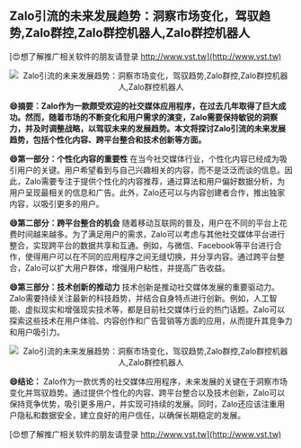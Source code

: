 ## **Zalo引流的未来发展趋势：洞察市场变化，驾驭趋势,Zalo群控,Zalo群控机器人,Zalo群控机器人**

[😍想了解推广相关软件的朋友请登录 http://www.vst.tw](http://www.vst.tw)

 <center><img src="https://vst.tw/MP4/tuiguang/png/4.png" alt="Zalo引流的未来发展趋势：洞察市场变化，驾驭趋势,Zalo群控,Zalo群控机器人,Zalo群控机器人"></center>

**😄摘要：Zalo作为一款颇受欢迎的社交媒体应用程序，在过去几年取得了巨大成功。然而，随着市场的不断变化和用户需求的演变，Zalo需要保持敏锐的洞察力，并及时调整战略，以驾驭未来的发展趋势。本文将探讨Zalo引流的未来发展趋势，包括个性化内容、跨平台整合和技术创新等方面。**

**😄第一部分：个性化内容的重要性**
在当今社交媒体行业，个性化内容已经成为吸引用户的关键。用户希望看到与自己兴趣相关的内容，而不是泛泛而谈的信息。因此，Zalo需要专注于提供个性化的内容推荐，通过算法和用户偏好数据分析，为用户呈现最相关的信息和广告。此外，Zalo还可以与内容创建者合作，推出独家内容，以吸引更多的用户。

**😄第二部分：跨平台整合的机会**
随着移动互联网的普及，用户在不同的平台上花费时间越来越多。为了满足用户的需求，Zalo可以考虑与其他社交媒体平台进行整合，实现跨平台的数据共享和互通。例如，与微信、Facebook等平台进行合作，使得用户可以在不同的应用程序之间无缝切换，并分享内容。通过跨平台整合，Zalo可以扩大用户群体，增强用户粘性，并提高广告收益。

**😄第三部分：技术创新的推动力**
技术创新是推动社交媒体发展的重要驱动力。Zalo需要持续关注最新的科技趋势，并结合自身特点进行创新。例如，人工智能、虚拟现实和增强现实技术等，都是目前社交媒体行业的热门话题。Zalo可以探索这些技术在用户体验、内容创作和广告营销等方面的应用，从而提升其竞争力和用户吸引力。

 <center><img src="https://vst.tw/MP4/tuiguang/png/3.png" alt="Zalo引流的未来发展趋势：洞察市场变化，驾驭趋势,Zalo群控,Zalo群控机器人,Zalo群控机器人"></center>

**😄结论：**
Zalo作为一款优秀的社交媒体应用程序，未来发展的关键在于洞察市场变化并驾驭趋势。通过提供个性化的内容、跨平台整合以及技术创新，Zalo可以保持竞争优势，吸引更多用户，并实现可持续的发展。同时，Zalo还应该注重用户隐私和数据安全，建立良好的用户信任，以确保长期稳定的发展。

[😍想了解推广相关软件的朋友请登录 http://www.vst.tw](http://www.vst.tw)




